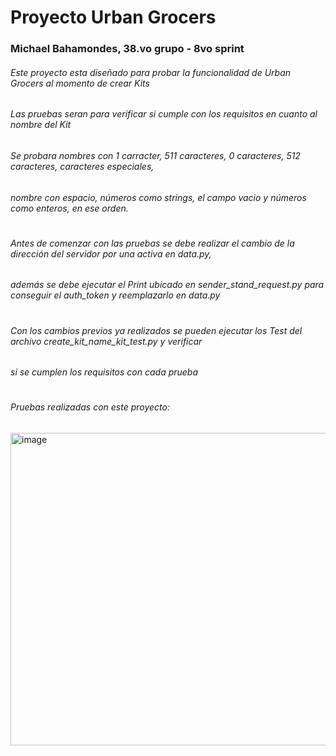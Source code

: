 # Proyecto Urban Grocers 
### Michael Bahamondes, 38.vo grupo - 8vo sprint

###### Este proyecto esta diseñado para probar la funcionalidad de Urban Grocers al momento de crear Kits
###### Las pruebas seran para verificar si cumple con los requisitos en cuanto al nombre del Kit
###### Se probara nombres con 1 carracter, 511 caracteres, 0 caracteres, 512 caracteres, caracteres especiales,
###### nombre con espacio, números como strings, el campo vacio y números como enteros, en ese orden.
# 
###### Antes de comenzar con las pruebas se debe realizar el cambio de la dirección del servidor por una activa en data.py,
###### además se debe ejecutar el Print ubicado en sender_stand_request.py para conseguir el auth_token y reemplazarlo en data.py
#
###### Con los cambios previos ya realizados se pueden ejecutar los Test del archivo create_kit_name_kit_test.py y verificar
###### si se cumplen los requisitos con cada prueba
#
###### Pruebas realizadas con este proyecto:
<img width="1069" height="500" alt="image" src="https://github.com/user-attachments/assets/ba609b80-fd56-4455-aeb1-40d074365c8c" />
